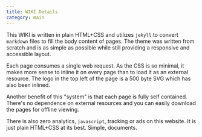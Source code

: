 ```yaml
---
title: WIKI Details
category: main
---
```


This WIKI is written in plain HTML+CSS and utilizes `jekyll` to convert `markdown` files to fill the body content of pages. The theme was written from scratch and is as simple as possible while still providing a responsive and accessible layout.

Each page consumes a single web request. As the CSS is so minimal, it makes more sense to inline it on every page than to load it as an external resource. The logo in the top left of the page is a 500 byte SVG which has also been inlined.

Another benefit of this "system" is that each page is fully self contained. There's no dependence on external resources and you can easily download the pages for offline viewing.

There is also zero analytics, `javascript`, tracking or ads on this website. It is just plain HTML+CSS at its best. Simple, documents.
